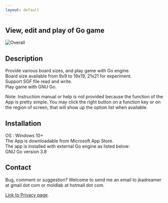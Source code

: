 ```yaml
---
layout: default
---
```


## View, edit and play of Go game

![Overall](https://github.com/WildCard-TheBoard/Pan-TheBoard/assets/136297835/1e3c5448-9cfb-4578-b69f-58e51939c133)

## Description
Provide various board sizes, and play game with Go engine.   
Board size available from 9x9 to 19x19, 21x21 for experiment.   
Support SGF file read and write.   
Play game with GNU Go.   

Note: Instruction manual or help is not provided because the function of the App is pretty simple. You may click the right button on a function key or on the region of screen, that will show up the option list when available.

## Installation
OS : Windows 10+  
The App is downloadable from Microsoft App Store.   
The app is installed with external Go engine  as listed below:   
GNU Go version 3.8

## Contact
Bug, comment or suggestion? Welcome to send me an email to jkadreamer at gmail dot com or moldlab at hotmail dot com.

[Link to Privacy page](https://WildCard-TheBoard.github.io/Privacy/privacy.md).

